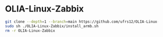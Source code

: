 # OLIA-Linux-Zabbix


```bash
git clone --depth=1 --branch=main https://github.com/ufrs12/OLIA-Linux-Zabbix
sudo sh ./OLIA-Linux-Zabbix/install_armb.sh
rm -r OLIA-Linux-Zabbix
```